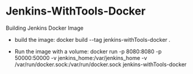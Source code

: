 # Jenkins-WithTools-Docker
Building Jenkins Docker Image

- build the image:
docker build --tag jenkins-withTools-docker .

- Run the image with a volume:
docker run -p 8080:8080 -p 50000:50000 -v jenkins_home:/var/jenkins_home -v /var/run/docker.sock:/var/run/docker.sock jenkins-withTools-docker
